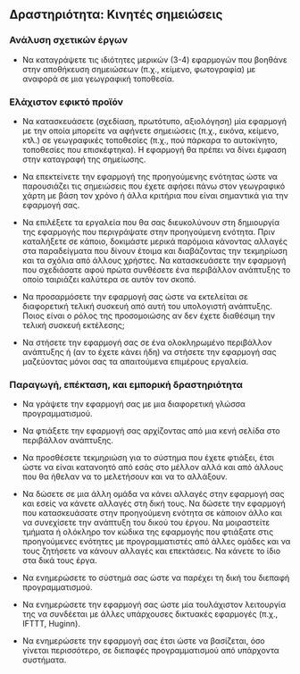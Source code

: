 
## Δραστηριότητα: Κινητές σημειώσεις

### Ανάλυση σχετικών έργων

* Να καταγράψετε τις ιδιότητες μερικών (3-4) εφαρμογών που βοηθάνε στην αποθήκευση σημειώσεων (π.χ., κείμενο, φωτογραφία) με αναφορά σε μια γεωγραφική τοποθεσία.

### Ελάχιστον εφικτό προϊόν

* Να κατασκευάσετε (σχεδίαση, πρωτότυπο, αξιολόγηση) μία εφαρμογή με την οποία μπορείτε να αφήνετε σημειώσεις (π.χ., εικόνα, κείμενο, κτλ.) σε γεωγραφικές τοποθεσίες (π.χ., πού πάρκαρα το αυτοκίνητο, τοποθεσίες που επισκέφτηκα). Η εφαρμογή θα πρέπει να δίνει έμφαση στην καταγραφή της σημείωσης.

* Να επεκτείνετε την εφαρμογή της προηγούμενης ενότητας ώστε να παρουσιάζει τις σημειώσεις που έχετε αφήσει πάνω στον γεωγραφικό χάρτη με βάση τον χρόνο ή άλλα κριτήρια που είναι σημαντικά για την εφαρμογή σας.

* Να επιλέξετε τα εργαλεία που θα σας διευκολύνουν στη δημιουργία της εφαρμογής που περιγράψατε στην προηγούμενη ενότητα. Πριν καταλήξετε σε κάποιο, δοκιμάστε μερικά παρόμοια κάνοντας αλλαγές στα παραδείγματα που δίνουν έτοιμα και διαβάζοντας την τεκμηρίωση και τα σχόλια από άλλους χρήστες. Να κατασκευάσετε την εφαρμογή που σχεδιάσατε αφού πρώτα συνθέσετε ένα περιβάλλον ανάπτυξης το οποίο ταιριάζει καλύτερα σε αυτόν τον σκοπό.

* Να προσαρμόσετε την εφαρμογή σας ώστε να εκτελείται σε διαφορετική τελική συσκευή από αυτή του υπολογιστή ανάπτυξης. Ποιος είναι ο ρόλος της προσομοιώσης αν δεν έχετε διαθέσιμη την τελική συσκευή εκτέλεσης;

* Να στήσετε την εφαρμογή σας σε ένα ολοκληρωμένο περιβάλλον ανάπτυξης ή (αν το έχετε κάνει ήδη) να στήσετε την εφαρμογή σας μαζεύοντας μόνοι σας τα απαιτούμενα επιμέρους εργαλεία.

### Παραγωγή, επέκταση, και εμπορική δραστηριότητα

* Να γράψετε την εφαρμογή σας με μια διαφορετική γλώσσα προγραμματισμού.

* Να φτιάξετε την εφαρμογή σας αρχίζοντας από μια κενή σελίδα στο περιβάλλον ανάπτυξης.

* Να προσθέσετε τεκμηριώση για το σύστημα που έχετε φτιάξει, έτσι ώστε να είναι κατανοητό από εσάς στο μέλλον αλλά και από άλλους που θα ήθελαν να το μελετήσουν και να το αλλάξουν.

* Να δώσετε σε μια άλλη ομάδα να κάνει αλλαγές στην εφαρμογή σας και εσείς να κάνετε αλλαγές στη δική τους. Να δώσετε την εφαρμογή που κατασκευάσατε στην προηγούμενη ενότητα σε κάποιον άλλο και να συνεχίσετε την ανάπτυξη του δικού του έργου. Να μοιραστείτε τμήματα ή ολόκληρο τον κώδικα της εφαρμογής που φτιάξατε στις προηγούμενες ενότητες με προγραμματιστές από άλλες ομάδες και να τους ζητήσετε να κάνουν αλλαγές και επεκτάσεις. Να κάνετε το ίδιο στα δικά τους έργα.

* Να ενημερώσετε το σύστημά σας ώστε να παρέχει τη δική του διεπαφή προγραμματισμού.

* Να ενημερώσετε την εφαρμογή σας ώστε μία τουλάχιστον λειτουργία της να συνδέεται με άλλες υπάρχουσες δικτυακές εφαρμογές (π.χ., IFTTT, Huginn).

* Να ενημερώσετε την εφαρμογή σας έτσι ώστε να βασίζεται, όσο γίνεται περισσότερο, σε διεπαφές προγραμματισμού από υπάρχοντα συστήματα.
